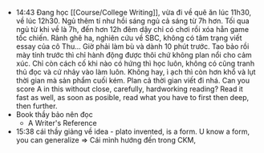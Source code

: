 - 14:43 Đang học [[Course/College Writing]], vừa đi về quê ăn lúc 11h30, về lúc 12h30. Ngủ thêm tí như hồi sáng ngủ cả sáng từ 7h hơn. Tối qua ngủ từ khi về là 7h, đến hơn 12h đêm dậy chỉ có chơi rồi xóa hẳn game tốc chiến. Rảnh ghê ha, nghiên cứu về SBC, không có tâm trạng viết essay của cô Thu... Giờ phải làm bù và dành 10 phút trước. Tao bảo rồi mày tính trước thì chỉ hành động được thôi chứ không plan nổi cho cảm xúc. Chỉ còn cách cố khi nào có hứng thì học luôn, không có cũng tranh thủ đọc và cứ nhảy vào làm luôn. Không hay, ì ạch thì còn hơn khổ và lụt thời gian mà sản phẩm cuối kém. Plan cả thời gian viết đi nhá. Can you score A in this without close, carefully, hardworking reading? Read it fast as well, as soon as posible, read what you have to first then deep, then further.
- Book thầy bảo nên đọc
	- A Writer's Reference
- 15:38 cái thầy giảng về idea - plato invented, is a form. U know a form, you can generalize => Cái mình hướng đến trong CKM,